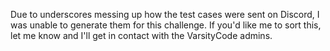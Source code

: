 Due to underscores messing up how the test cases were sent on Discord, I was unable to generate them for this challenge. 
If you'd like me to sort this, let me know and I'll get in contact with the VarsityCode admins.
